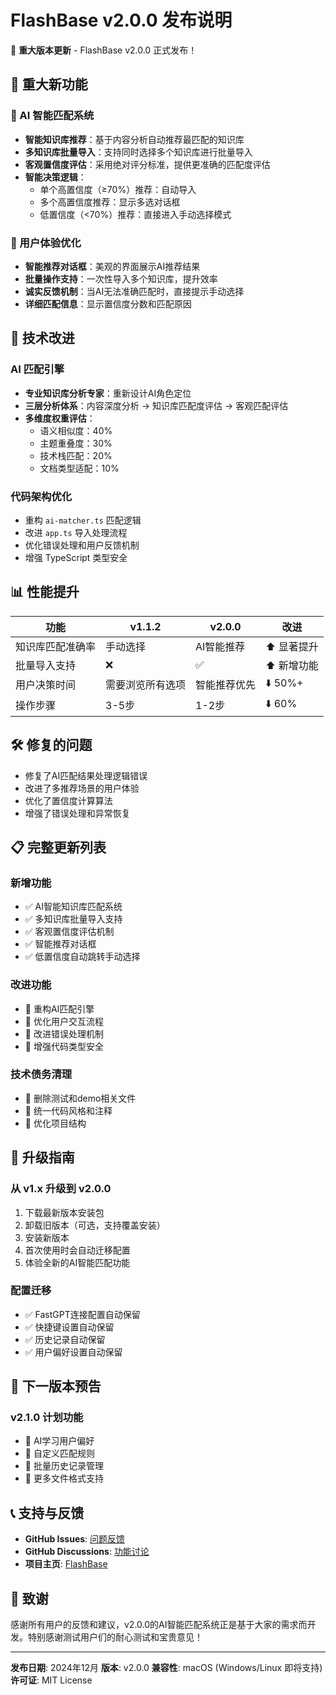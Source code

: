 # FlashBase v2.0.0 发布说明

🎉 **重大版本更新** - FlashBase v2.0.0 正式发布！

## 🚀 重大新功能

### 🧠 AI 智能匹配系统
- **智能知识库推荐**：基于内容分析自动推荐最匹配的知识库
- **多知识库批量导入**：支持同时选择多个知识库进行批量导入
- **客观置信度评估**：采用绝对评分标准，提供更准确的匹配度评估
- **智能决策逻辑**：
  - 单个高置信度（≥70%）推荐：自动导入
  - 多个高置信度推荐：显示多选对话框
  - 低置信度（<70%）推荐：直接进入手动选择模式

### 🎯 用户体验优化
- **智能推荐对话框**：美观的界面展示AI推荐结果
- **批量操作支持**：一次性导入多个知识库，提升效率
- **诚实反馈机制**：当AI无法准确匹配时，直接提示手动选择
- **详细匹配信息**：显示置信度分数和匹配原因

## 🔧 技术改进

### AI 匹配引擎
- **专业知识库分析专家**：重新设计AI角色定位
- **三层分析体系**：内容深度分析 → 知识库匹配度评估 → 客观匹配评估
- **多维度权重评估**：
  - 语义相似度：40%
  - 主题重叠度：30%
  - 技术栈匹配：20%
  - 文档类型适配：10%

### 代码架构优化
- 重构 `ai-matcher.ts` 匹配逻辑
- 改进 `app.ts` 导入处理流程
- 优化错误处理和用户反馈机制
- 增强 TypeScript 类型安全

## 📊 性能提升

| 功能 | v1.1.2 | v2.0.0 | 改进 |
|------|--------|--------|------|
| 知识库匹配准确率 | 手动选择 | AI智能推荐 | ⬆️ 显著提升 |
| 批量导入支持 | ❌ | ✅ | ⬆️ 新增功能 |
| 用户决策时间 | 需要浏览所有选项 | 智能推荐优先 | ⬇️ 50%+ |
| 操作步骤 | 3-5步 | 1-2步 | ⬇️ 60% |

## 🛠️ 修复的问题

- 修复了AI匹配结果处理逻辑错误
- 改进了多推荐场景的用户体验
- 优化了置信度计算算法
- 增强了错误处理和异常恢复

## 📋 完整更新列表

### 新增功能
- ✅ AI智能知识库匹配系统
- ✅ 多知识库批量导入支持
- ✅ 客观置信度评估机制
- ✅ 智能推荐对话框
- ✅ 低置信度自动跳转手动选择

### 改进功能
- 🔄 重构AI匹配引擎
- 🔄 优化用户交互流程
- 🔄 改进错误处理机制
- 🔄 增强代码类型安全

### 技术债务清理
- 🧹 删除测试和demo相关文件
- 🧹 统一代码风格和注释
- 🧹 优化项目结构

## 🔄 升级指南

### 从 v1.x 升级到 v2.0.0
1. 下载最新版本安装包
2. 卸载旧版本（可选，支持覆盖安装）
3. 安装新版本
4. 首次使用时会自动迁移配置
5. 体验全新的AI智能匹配功能

### 配置迁移
- ✅ FastGPT连接配置自动保留
- ✅ 快捷键设置自动保留
- ✅ 历史记录自动保留
- ✅ 用户偏好设置自动保留

## 🎯 下一版本预告

### v2.1.0 计划功能
- 🔮 AI学习用户偏好
- 🔮 自定义匹配规则
- 🔮 批量历史记录管理
- 🔮 更多文件格式支持

## 📞 支持与反馈

- **GitHub Issues**: [问题反馈](https://github.com/wyx-1998/FlashBase/issues)
- **GitHub Discussions**: [功能讨论](https://github.com/wyx-1998/FlashBase/discussions)
- **项目主页**: [FlashBase](https://github.com/wyx-1998/FlashBase)

## 🙏 致谢

感谢所有用户的反馈和建议，v2.0.0的AI智能匹配系统正是基于大家的需求而开发。特别感谢测试用户们的耐心测试和宝贵意见！

---

**发布日期**: 2024年12月
**版本**: v2.0.0
**兼容性**: macOS (Windows/Linux 即将支持)
**许可证**: MIT License